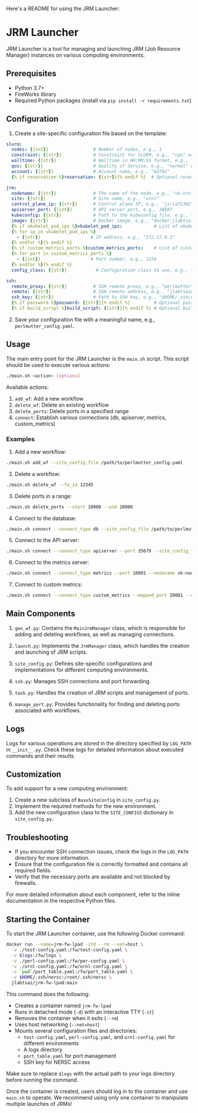Here's a README for using the JRM Launcher:

# JRM Launcher

JRM Launcher is a tool for managing and launching JRM (Job Resource Manager) instances on various computing environments.

## Prerequisites

- Python 3.7+
- FireWorks library
- Required Python packages (install via `pip install -r requirements.txt`)

## Configuration

1. Create a site-specific configuration file based on the template:


```1:32:fw-lpad/FireWorks/jrm_launcher/site_config_template.yaml
slurm:
  nodes: {{int}}                 # Number of nodes, e.g., 1
  constraint: {{str}}            # Constraint for SLURM, e.g., "cpu" or "ejfat"
  walltime: {{str}}              # Walltime in HH:MM:SS format, e.g., "00:30:00"
  qos: {{str}}                   # Quality of Service, e.g., "normal" or "debug"
  account: {{str}}               # Account name, e.g., "m3792"
  {% if reservation %}reservation: {{str}}{% endif %}  # Optional reservation, leave empty if not used

jrm:
  nodename: {{str}}              # The name of the node, e.g., "vk-ornl"
  site: {{str}}                  # Site name, e.g., "ornl"
  control_plane_ip: {{str}}      # Control plane IP, e.g., "jiriaf2302"
  apiserver_port: {{int}}        # API server port, e.g., 38687
  kubeconfig: {{str}}            # Path to the kubeconfig file, e.g., "/path/to/kubeconfig"
  image: {{str}}                 # Docker image, e.g., "docker:jlabtsai/vk-cmd:main"
  {% if vkubelet_pod_ips %}vkubelet_pod_ips:            # List of vkubelet pod IPs
  {% for ip in vkubelet_pod_ips %}
    - {{str}}                   # IP address, e.g., "172.17.0.1"
  {% endfor %}{% endif %}
  {% if custom_metrics_ports %}custom_metrics_ports:    # List of custom metrics ports
  {% for port in custom_metrics_ports %}
    - {{int}}                   # Port number, e.g., 1234
  {% endfor %}{% endif %}
  config_class: {{str}}           # Configuration class to use, e.g., "perlmutter", "ornl", or "test"

ssh:
  remote_proxy: {{str}}          # SSH remote proxy, e.g., "perlmutter" or "none"
  remote: {{str}}                # SSH remote address, e.g., "jlabtsai@128.55.64.13"
  ssh_key: {{str}}               # Path to SSH key, e.g., "$HOME/.ssh/nersc"
  {% if password %}password: {{str}}{% endif %}         # Optional password, encoded in base64
  {% if build_script %}build_script: {{str}}{% endif %} # Optional build script for SSH, e.g., "./build-ssh-ornl.sh"

```


2. Save your configuration file with a meaningful name, e.g., `perlmutter_config.yaml`.

## Usage

The main entry point for the JRM Launcher is the `main.sh` script. This script should be used to execute various actions:

```bash
./main.sh <action> [options]
```

Available actions:

1. `add_wf`: Add a new workflow
2. `delete_wf`: Delete an existing workflow
3. `delete_ports`: Delete ports in a specified range
4. `connect`: Establish various connections (db, apiserver, metrics, custom_metrics)

### Examples

1. Add a new workflow:
```bash
./main.sh add_wf --site_config_file /path/to/perlmutter_config.yaml
```

2. Delete a workflow:
```bash
./main.sh delete_wf --fw_id 12345
```

3. Delete ports in a range:
```bash
./main.sh delete_ports --start 10000 --end 20000
```

4. Connect to the database:
```bash
./main.sh connect --connect_type db --site_config_file /path/to/perlmutter_config.yaml
```

5. Connect to the API server:
```bash
./main.sh connect --connect_type apiserver --port 35679 --site_config_file /path/to/perlmutter_config.yaml
```

6. Connect to the metrics server:
```bash
./main.sh connect --connect_type metrics --port 10001 --nodename vk-node-1 --site_config_file /path/to/perlmutter_config.yaml
```

7. Connect to custom metrics:
```bash
./main.sh connect --connect_type custom_metrics --mapped_port 20001 --custom_metrics_port 8080 --nodename vk-node-1 --site_config_file /path/to/perlmutter_config.yaml
```

## Main Components

1. `gen_wf.py`: Contains the `MainJrmManager` class, which is responsible for adding and deleting workflows, as well as managing connections.

2. `launch.py`: Implements the `JrmManager` class, which handles the creation and launching of JRM scripts.

3. `site_config.py`: Defines site-specific configurations and implementations for different computing environments.

4. `ssh.py`: Manages SSH connections and port forwarding.

5. `task.py`: Handles the creation of JRM scripts and management of ports.

6. `manage_port.py`: Provides functionality for finding and deleting ports associated with workflows.

## Logs

Logs for various operations are stored in the directory specified by `LOG_PATH` in `__init__.py`. Check these logs for detailed information about executed commands and their results.

## Customization

To add support for a new computing environment:

1. Create a new subclass of `BaseSiteConfig` in `site_config.py`.
2. Implement the required methods for the new environment.
3. Add the new configuration class to the `SITE_CONFIGS` dictionary in `site_config.py`.

## Troubleshooting

- If you encounter SSH connection issues, check the logs in the `LOG_PATH` directory for more information.
- Ensure that the configuration file is correctly formatted and contains all required fields.
- Verify that the necessary ports are available and not blocked by firewalls.

For more detailed information about each component, refer to the inline documentation in the respective Python files.

## Starting the Container

To start the JRM Launcher container, use the following Docker command:

```bash
docker run --name=jrm-fw-lpad -itd --rm --net=host \
  -v ./test-config.yaml:/fw/test-config.yaml \
  -v $logs:/fw/logs \
  -v ./perl-config.yaml:/fw/per-config.yaml \
  -v ./ornl-config.yaml:/fw/ornl-config.yaml \
  -v `pwd`/port_table.yaml:/fw/port_table.yaml \
  -v $HOME/.ssh/nersc:/root/.ssh/nersc \
  jlabtsai/jrm-fw-lpad:main
```

This command does the following:

- Creates a container named `jrm-fw-lpad`
- Runs in detached mode (`-d`) with an interactive TTY (`-it`)
- Removes the container when it exits (`--rm`)
- Uses host networking (`--net=host`)
- Mounts several configuration files and directories:
  - `test-config.yaml`, `perl-config.yaml`, and `ornl-config.yaml` for different environments
  - A logs directory
  - `port_table.yaml` for port management
  - SSH key for NERSC access

Make sure to replace `$logs` with the actual path to your logs directory before running the command. 

Once the container is created, users should log in to the container and use `main.sh` to operate. We recommend using only one container to manipulate multiple launches of JRMs!

